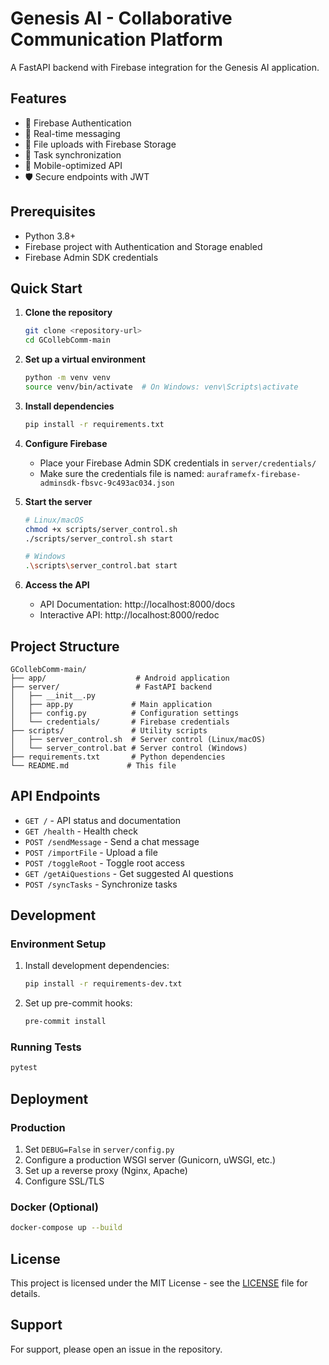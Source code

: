 # Genesis AI - Collaborative Communication Platform

A FastAPI backend with Firebase integration for the Genesis AI application.

## Features

- 🔐 Firebase Authentication
- 💬 Real-time messaging
- 📁 File uploads with Firebase Storage
- 🔄 Task synchronization
- 📱 Mobile-optimized API
- 🛡️ Secure endpoints with JWT

## Prerequisites

- Python 3.8+
- Firebase project with Authentication and Storage enabled
- Firebase Admin SDK credentials

## Quick Start

1. **Clone the repository**
   ```bash
   git clone <repository-url>
   cd GCollebComm-main
   ```

2. **Set up a virtual environment**
   ```bash
   python -m venv venv
   source venv/bin/activate  # On Windows: venv\Scripts\activate
   ```

3. **Install dependencies**
   ```bash
   pip install -r requirements.txt
   ```

4. **Configure Firebase**
   - Place your Firebase Admin SDK credentials in `server/credentials/`
   - Make sure the credentials file is named: `auraframefx-firebase-adminsdk-fbsvc-9c493ac034.json`

5. **Start the server**
   ```bash
   # Linux/macOS
   chmod +x scripts/server_control.sh
   ./scripts/server_control.sh start

   # Windows
   .\scripts\server_control.bat start
   ```

6. **Access the API**
   - API Documentation: http://localhost:8000/docs
   - Interactive API: http://localhost:8000/redoc

## Project Structure

```
GCollebComm-main/
├── app/                    # Android application
├── server/                 # FastAPI backend
│   ├── __init__.py
│   ├── app.py             # Main application
│   ├── config.py          # Configuration settings
│   └── credentials/       # Firebase credentials
├── scripts/               # Utility scripts
│   ├── server_control.sh  # Server control (Linux/macOS)
│   └── server_control.bat # Server control (Windows)
├── requirements.txt       # Python dependencies
└── README.md             # This file
```

## API Endpoints

- `GET /` - API status and documentation
- `GET /health` - Health check
- `POST /sendMessage` - Send a chat message
- `POST /importFile` - Upload a file
- `POST /toggleRoot` - Toggle root access
- `GET /getAiQuestions` - Get suggested AI questions
- `POST /syncTasks` - Synchronize tasks

## Development

### Environment Setup

1. Install development dependencies:
   ```bash
   pip install -r requirements-dev.txt
   ```

2. Set up pre-commit hooks:
   ```bash
   pre-commit install
   ```

### Running Tests

```bash
pytest
```

## Deployment

### Production

1. Set `DEBUG=False` in `server/config.py`
2. Configure a production WSGI server (Gunicorn, uWSGI, etc.)
3. Set up a reverse proxy (Nginx, Apache)
4. Configure SSL/TLS

### Docker (Optional)

```bash
docker-compose up --build
```

## License

This project is licensed under the MIT License - see the [LICENSE](LICENSE) file for details.

## Support

For support, please open an issue in the repository.
